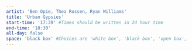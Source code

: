 ```yaml
---
artist: 'Ben Opie, Thea Rossen, Ryan Williams'
title: 'Urban Gypsies'
start-time: '17:39' #Times should be written in 24 hour time
end-time: '18:30'
all-day: false
space: 'black box' #Choices are 'white box', 'black box', 'open box', 'grounds'
---
```

<!-- Description -->

<!-- Bio -->
